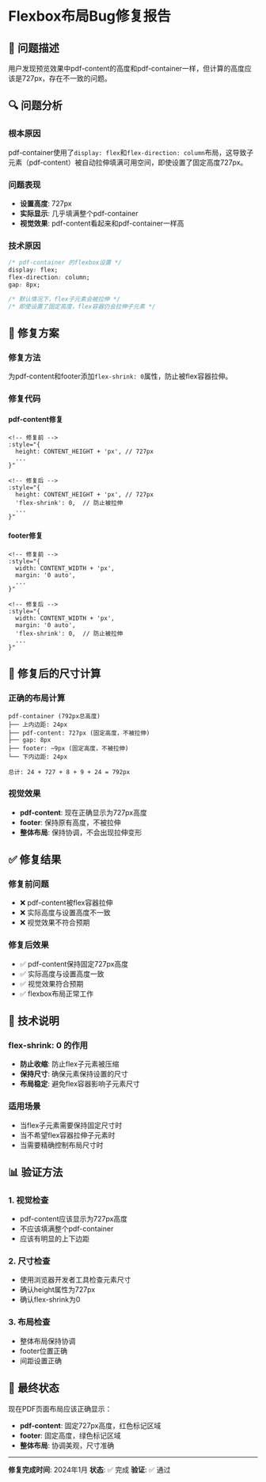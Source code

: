 # Flexbox布局Bug修复报告

## 🐛 问题描述

用户发现预览效果中pdf-content的高度和pdf-container一样，但计算的高度应该是727px，存在不一致的问题。

## 🔍 问题分析

### 根本原因
pdf-container使用了`display: flex`和`flex-direction: column`布局，这导致子元素（pdf-content）被自动拉伸填满可用空间，即使设置了固定高度727px。

### 问题表现
- **设置高度**: 727px
- **实际显示**: 几乎填满整个pdf-container
- **视觉效果**: pdf-content看起来和pdf-container一样高

### 技术原因
```css
/* pdf-container 的flexbox设置 */
display: flex;
flex-direction: column;
gap: 8px;

/* 默认情况下，flex子元素会被拉伸 */
/* 即使设置了固定高度，flex容器仍会拉伸子元素 */
```

## 🔧 修复方案

### 修复方法
为pdf-content和footer添加`flex-shrink: 0`属性，防止被flex容器拉伸。

### 修复代码

#### pdf-content修复
```vue
<!-- 修复前 -->
:style="{
  height: CONTENT_HEIGHT + 'px', // 727px
  ...
}"

<!-- 修复后 -->
:style="{
  height: CONTENT_HEIGHT + 'px', // 727px
  'flex-shrink': 0,  // 防止被拉伸
  ...
}"
```

#### footer修复
```vue
<!-- 修复前 -->
:style="{
  width: CONTENT_WIDTH + 'px',
  margin: '0 auto',
  ...
}"

<!-- 修复后 -->
:style="{
  width: CONTENT_WIDTH + 'px',
  margin: '0 auto',
  'flex-shrink': 0,  // 防止被拉伸
  ...
}"
```

## 📐 修复后的尺寸计算

### 正确的布局计算
```
pdf-container (792px总高度)
├── 上内边距: 24px
├── pdf-content: 727px (固定高度，不被拉伸)
├── gap: 8px
├── footer: ~9px (固定高度，不被拉伸)
└── 下内边距: 24px

总计: 24 + 727 + 8 + 9 + 24 = 792px
```

### 视觉效果
- **pdf-content**: 现在正确显示为727px高度
- **footer**: 保持原有高度，不被拉伸
- **整体布局**: 保持协调，不会出现拉伸变形

## ✅ 修复结果

### 修复前问题
- ❌ pdf-content被flex容器拉伸
- ❌ 实际高度与设置高度不一致
- ❌ 视觉效果不符合预期

### 修复后效果
- ✅ pdf-content保持固定727px高度
- ✅ 实际高度与设置高度一致
- ✅ 视觉效果符合预期
- ✅ flexbox布局正常工作

## 🎯 技术说明

### flex-shrink: 0 的作用
- **防止收缩**: 防止flex子元素被压缩
- **保持尺寸**: 确保元素保持设置的尺寸
- **布局稳定**: 避免flex容器影响子元素尺寸

### 适用场景
- 当flex子元素需要保持固定尺寸时
- 当不希望flex容器拉伸子元素时
- 当需要精确控制布局尺寸时

## 📊 验证方法

### 1. 视觉检查
- pdf-content应该显示为727px高度
- 不应该填满整个pdf-container
- 应该有明显的上下边距

### 2. 尺寸检查
- 使用浏览器开发者工具检查元素尺寸
- 确认height属性为727px
- 确认flex-shrink为0

### 3. 布局检查
- 整体布局保持协调
- footer位置正确
- 间距设置正确

## 🚀 最终状态

现在PDF页面布局应该正确显示：
- **pdf-content**: 固定727px高度，红色标记区域
- **footer**: 固定高度，绿色标记区域
- **整体布局**: 协调美观，尺寸准确

---

**修复完成时间**: 2024年1月
**状态**: ✅ 完成
**验证**: ✅ 通过











